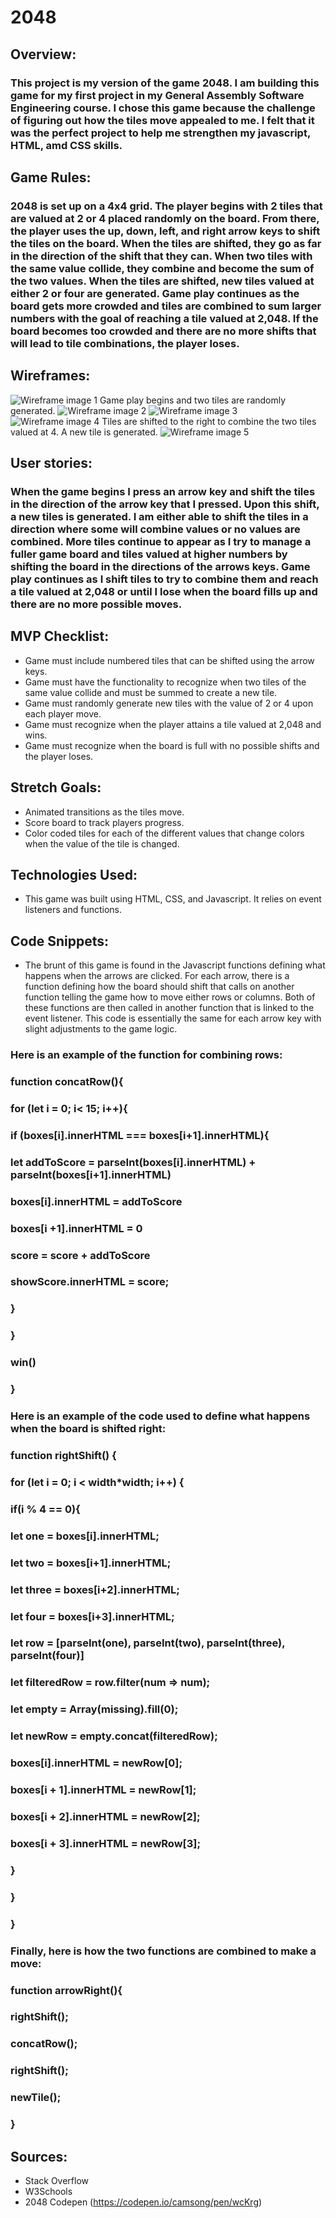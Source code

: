 # 2048
## Overview: 
### This project is my version of the game 2048. I am building this game for my first project in my General Assembly Software Engineering course. I chose this game because the challenge of figuring out how the tiles move appealed to me. I felt that it was the perfect project to help me strengthen my javascript, HTML, amd CSS skills. 
## Game Rules: 
### 2048 is set up on a 4x4 grid. The player begins with 2 tiles that are valued at 2 or 4 placed randomly on the board. From there, the player uses the up, down, left, and right arrow keys to shift the tiles on the board. When the tiles are shifted, they go as far in the direction of the shift that they can. When two tiles with the same value collide, they combine and become the sum of the two values. When the tiles are shifted, new tiles valued at either 2 or four are generated. Game play continues as the board gets more crowded and tiles are combined to sum larger numbers with the goal of reaching a tile valued at 2,048. If the board becomes too crowded and there are no more shifts that will lead to tile combinations, the player loses. 
## Wireframes:
![Wireframe image 1](2048-1.png) Game play begins and two tiles are randomly generated.
![Wireframe image 2](2048-2.png) 
![Wireframe image 3](2048-3.png)
![Wireframe image 4](2048-4.png) Tiles are shifted to the right to combine the two tiles valued at 4. A new tile is generated.
![Wireframe image 5](20048-5.png)
## User stories: 
### When the game begins I press an arrow key and shift the tiles in the direction of the arrow key that I pressed. Upon this shift, a new tiles is generated. I am either able to shift the tiles in a direction where some will combine values or no values are combined. More tiles continue to appear as I try to manage a fuller game board and tiles valued at higher numbers by shifting the board in the directions of the arrows keys. Game play continues as I shift tiles to try to combine them and reach a tile valued at 2,048 or until I lose when the board fills up and there are no more possible moves. 
## MVP Checklist: 
* Game must include numbered tiles that can be shifted using the arrow keys.
* Game must have the functionality to recognize when two tiles of the same value collide and must be summed to create a new tile.
* Game must randomly generate new tiles with the value of 2 or 4 upon each player move.
* Game must recognize when the player attains a tile valued at 2,048 and wins.
* Game must recognize when the board is full with no possible shifts and the player loses. 
## Stretch Goals: 
* Animated transitions as the tiles move. 
* Score board to track players progress.
* Color coded tiles for each of the different values that change colors when the value of the tile is changed.
## Technologies Used:
* This game was built using HTML, CSS, and Javascript. It relies on event listeners and functions.
## Code Snippets:
* The brunt of this game is found in the Javascript functions defining what happens when the arrows are clicked. For each arrow, there is a function defining how the board should shift that calls on another function telling the game how to move either rows or columns. Both of these functions are then called in another function that is linked to the event listener. This code is essentially the same for each arrow key with slight adjustments to the game logic. 
### Here is an example of the function for combining rows:
### function concatRow(){
### for (let i = 0; i< 15; i++){
###     if (boxes[i].innerHTML === boxes[i+1].innerHTML){
###         let addToScore = parseInt(boxes[i].innerHTML) + parseInt(boxes[i+1].innerHTML)
###         boxes[i].innerHTML = addToScore
###         boxes[i +1].innerHTML = 0
###         score = score + addToScore
###         showScore.innerHTML = score;
###         }
###     }
###     win()
###    }
### Here is an example of the code used to define what happens when the board is shifted right:
### function rightShift() {
### for (let i = 0; i < width*width; i++) {
### if(i % 4 == 0){
### let one = boxes[i].innerHTML;
### let two = boxes[i+1].innerHTML;
### let three = boxes[i+2].innerHTML;
### let four = boxes[i+3].innerHTML;
### let row = [parseInt(one), parseInt(two), parseInt(three), parseInt(four)]
### let filteredRow = row.filter(num => num);
### let empty = Array(missing).fill(0);
### let newRow = empty.concat(filteredRow);

### boxes[i].innerHTML = newRow[0];
### boxes[i + 1].innerHTML = newRow[1];
### boxes[i + 2].innerHTML = newRow[2];
### boxes[i + 3].innerHTML = newRow[3];
### }
### }
### }
### Finally, here is how the two functions are combined to make a move:
### function arrowRight(){
### rightShift();
### concatRow();
### rightShift();
### newTile();
### }
## Sources:
* Stack Overflow
* W3Schools
* 2048 Codepen (https://codepen.io/camsong/pen/wcKrg)

